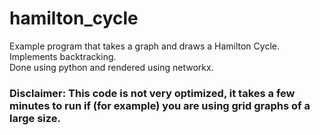 # hamilton_cycle
Example program that takes a graph and draws a Hamilton Cycle. Implements backtracking.  
Done using python and rendered using networkx.
### Disclaimer: This code is not very optimized, it takes a few minutes to run if (for example) you are using grid graphs of a large size.
